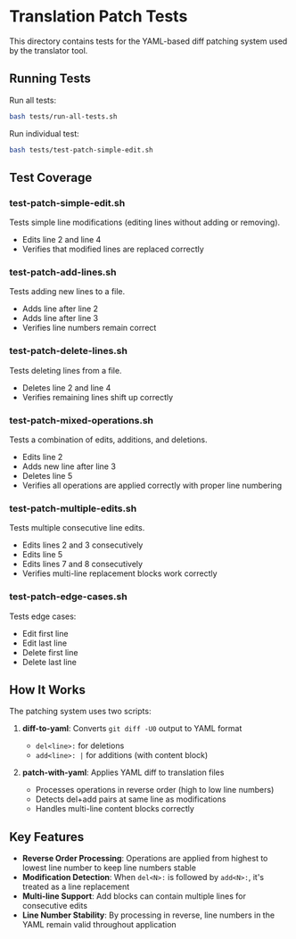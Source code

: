 # Translation Patch Tests

This directory contains tests for the YAML-based diff patching system used by the translator tool.

## Running Tests

Run all tests:
```bash
bash tests/run-all-tests.sh
```

Run individual test:
```bash
bash tests/test-patch-simple-edit.sh
```

## Test Coverage

### test-patch-simple-edit.sh
Tests simple line modifications (editing lines without adding or removing).
- Edits line 2 and line 4
- Verifies that modified lines are replaced correctly

### test-patch-add-lines.sh
Tests adding new lines to a file.
- Adds line after line 2
- Adds line after line 3
- Verifies line numbers remain correct

### test-patch-delete-lines.sh
Tests deleting lines from a file.
- Deletes line 2 and line 4
- Verifies remaining lines shift up correctly

### test-patch-mixed-operations.sh
Tests a combination of edits, additions, and deletions.
- Edits line 2
- Adds new line after line 3
- Deletes line 5
- Verifies all operations are applied correctly with proper line numbering

### test-patch-multiple-edits.sh
Tests multiple consecutive line edits.
- Edits lines 2 and 3 consecutively
- Edits line 5
- Edits lines 7 and 8 consecutively
- Verifies multi-line replacement blocks work correctly

### test-patch-edge-cases.sh
Tests edge cases:
- Edit first line
- Edit last line
- Delete first line
- Delete last line

## How It Works

The patching system uses two scripts:

1. **diff-to-yaml**: Converts `git diff -U0` output to YAML format
   - `del<line>:` for deletions
   - `add<line>: |` for additions (with content block)

2. **patch-with-yaml**: Applies YAML diff to translation files
   - Processes operations in reverse order (high to low line numbers)
   - Detects del+add pairs at same line as modifications
   - Handles multi-line content blocks correctly

## Key Features

- **Reverse Order Processing**: Operations are applied from highest to lowest line number to keep line numbers stable
- **Modification Detection**: When `del<N>:` is followed by `add<N>:`, it's treated as a line replacement
- **Multi-line Support**: Add blocks can contain multiple lines for consecutive edits
- **Line Number Stability**: By processing in reverse, line numbers in the YAML remain valid throughout application

